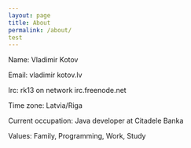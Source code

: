 ```yaml
---
layout: page
title: About
permalink: /about/
test
---
```


Name: Vladimir Kotov

Email: vladimir kotov.lv

Irc: rk13 on network irc.freenode.net

Time zone: Latvia/Riga

Current occupation: Java developer at Citadele Banka

Values: Family, Programming, Work, Study

